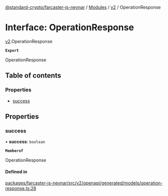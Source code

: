 [@standard-crypto/farcaster-js-neynar](../README.md) / [Modules](../modules.md) / [v2](../modules/v2.md) / OperationResponse

# Interface: OperationResponse

[v2](../modules/v2.md).OperationResponse

**`Export`**

OperationResponse

## Table of contents

### Properties

- [success](v2.OperationResponse.md#success)

## Properties

### success

• **success**: `boolean`

**`Memberof`**

OperationResponse

#### Defined in

[packages/farcaster-js-neynar/src/v2/openapi/generated/models/operation-response.ts:28](https://github.com/standard-crypto/farcaster-js/blob/main/packages/farcaster-js-neynar/src/v2/openapi/generated/models/operation-response.ts#L28)
